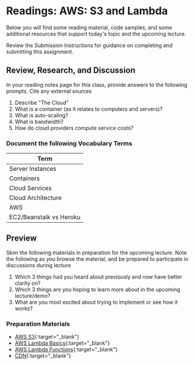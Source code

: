 # Readings: AWS: S3 and Lambda

Below you will find some reading material, code samples, and some additional resources that support today's topic and the upcoming lecture.

Review the Submission Instructions for guidance on completing and submitting this assignment.

## Review, Research, and Discussion

In your reading notes page for this class, provide answers to the following prompts. Cite any external sources

1. Describe "The Cloud"
1. What is a container (as it relates to computers and servers)?
1. What is auto-scaling?
1. What is bandwidth?
1. How do cloud providers compute service costs?

### Document the following Vocabulary Terms

| Term                            |
| ------------------------------- |
| Server Instances                |
| Containers                      |
| Cloud Services                  |
| Cloud Architecture              |
| AWS                             |
| EC2/Beanstalk vs Heroku         |

## Preview

Skim the following materials in preparation for the upcoming lecture. Note the following as you browse the material, and be prepared to participate in discussions during lecture

1. Which 3 things had you heard about previously and now have better clarity on?
1. Which 3 things are you hoping to learn more about in the upcoming lecture/demo?
1. What are you most excited about trying to implement or see how it works?

### Preparation Materials

- [AWS S3](https://aws.amazon.com/s3/){:target="_blank"}
- [AWS Lambda Basics](https://www.serverless.com/aws-lambda){:target="_blank"}
- [AWS Lambda Functions](https://aws.amazon.com/lambda/){:target="_blank"}
- [CDN](https://cyberhoot.com/cybrary/content-delivery-network-cdn/){:target="_blank"}
